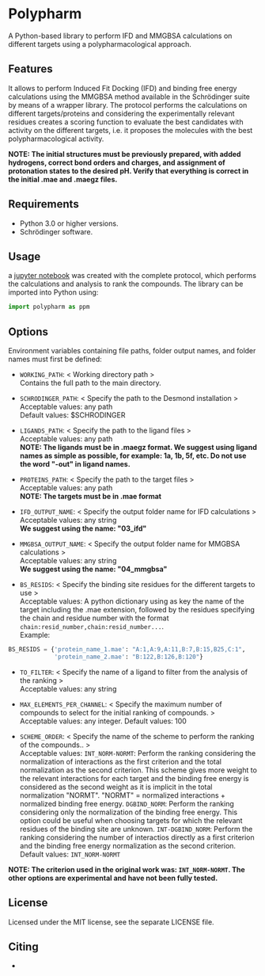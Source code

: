# Polypharm
 A Python-based library to perform IFD and MMGBSA calculations on different targets using a polypharmacological approach.

## Features

It allows to perform Induced Fit Docking (IFD) and binding free energy calculations using the MMGBSA method available in the Schrödinger suite by means of a wrapper library. The protocol performs the calculations on different targets/proteins and considering the experimentally relevant residues creates a scoring function to evaluate the best candidates with activity on the different targets, i.e. it proposes the molecules with the best polypharmacological activity. 

**NOTE: The initial structures must be previously prepared, with added hydrogens, 
correct bond orders and charges, and assignment of protonation states to the desired 
pH. Verify that everything is correct in the initial .mae and .maegz files.**

## Requirements

* Python 3.0 or higher versions.
* Schrödinger software. 

## Usage

a  [jupyter notebook](examples/) was created with the complete protocol, which performs the calculations and analysis to rank the compounds.
The library can be imported into Python using:
```python
import polypharm as ppm
```

## Options

Environment variables containing file paths, folder output names, and folder names must first 
be defined: 

* ``WORKING_PATH``: < Working directory path >   
Contains the full path to the main directory.

* ``SCHRODINGER_PATH``: < Specify the path to the Desmond installation >   
Acceptable values: any path  
Default values: $SCHRODINGER 

* ``LIGANDS_PATH``: < Specify the path to the ligand files >   
Acceptable values: any path  
**NOTE: The ligands must be in .maegz format. We suggest using ligand names as simple as possible, for example: 1a, 1b, 5f, etc. Do not use the word "-out" in ligand names.**

* ``PROTEINS_PATH``: < Specify the path to the target files >   
Acceptable values: any path  
**NOTE: The targets must be in .mae format**

* ``IFD_OUTPUT_NAME``: < Specify the output folder name for IFD calculations >   
Acceptable values: any string  
**We suggest using the name: "03_ifd"**

* ``MMGBSA_OUTPUT_NAME``: < Specify the output folder name for MMGBSA calculations >   
Acceptable values: any string  
**We suggest using the name: "04_mmgbsa"**

* ``BS_RESIDS``: < Specify the binding site residues for the different targets to use >   
Acceptable values: A python dictionary using as key the name of the target including the .mae extension, followed by the residues specifying the chain and residue number with the format ``chain:resid_number,chain:resid_number...``.  
Example:  
```python
BS_RESIDS = {'protein_name_1.mae': "A:1,A:9,A:11,B:7,B:15,B25,C:1",
             'protein_name_2.mae': "B:122,B:126,B:120"}
```

* ``TO_FILTER``: < Specify the name of a ligand to filter from the analysis of the ranking >   
Acceptable values: any string  

* ``MAX_ELEMENTS_PER_CHANNEL``: < Specify the maximum number of compounds to select for the initial ranking of compounds. >   
Acceptable values: any integer.
Default values: 100 

* ``SCHEME_ORDER``: < Specify the name of the scheme to perform the ranking of the compounds.. >   
Acceptable values: 
``INT_NORM-NORMT``:  Perform the ranking considering the normalization of interactions as the first criterion and the total normalization as the second criterion. This scheme gives more weight to the relevant interactions for each target and the binding free energy is considered as the second weight as it is implicit in the total normalization "NORMT". "NORMT" = normalized interactions + normalized binding free energy.
``DGBIND_NORM``: Perform the ranking considering only the normalization of the binding free energy. This option could be useful when choosing targets for which the relevant residues of the binding site are unknown.
``INT-DGBIND_NORM``: Perform the ranking considering the number of interactios directly as a first criterion and the binding free energy normalization as the second criterion.
Default values: ``INT_NORM-NORMT`` 

**NOTE: The criterion used in the original work was: ``INT_NORM-NORMT``. The other options are experimental and have not been fully tested.** 

## License

Licensed under the MIT license, see the separate LICENSE file.

## Citing
* 



